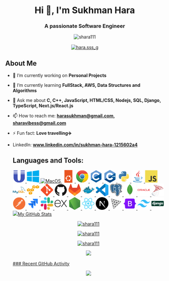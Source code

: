 <h1 align="center">Hi 👋, I'm Sukhman Hara</h1>
<h3 align="center">A passionate Software Engineer</h3>

<p align="center">
  <img src="https://komarev.com/ghpvc/?username=shara111&label=Profile%20views&color=0e75b6&style=flat" alt="shara111" />
</p>

<p align="center">
  <a href="https://instagram.com/hara.sss_g" target="blank">
    <img align="center" src="https://raw.githubusercontent.com/rahuldkjain/github-profile-readme-generator/master/src/images/icons/Social/instagram.svg" alt="hara.sss_g" height="30" width="40" />
  </a>
</p>





## About Me
- 🔭 I’m currently working on **Personal Projects**
- 🌱 I’m currently learning **FullStack, AWS, Data Structures and Algorithms**
- 💬 Ask me about **C, C++, JavaScript, HTML/CSS, Nodejs, SQL, Django, TypeScript, Next.js/React.js**
- 📫 How to reach me: **harasukhman@gmail.com, sharavibess@gmail.com**
- ⚡ Fun fact: **Love travelling✈️**
- LinkedIn: **www.linkedin.com/in/sukhman-hara-1215602a4**
  
  <!-- Add more icons as per your skills here -->
  ## Languages and Tools:
  <p align="left">
  <!-- Operating Systems -->
  <a href="https://www.unix.com/" target="_blank" rel="noreferrer">
    <img src="https://raw.githubusercontent.com/devicons/devicon/master/icons/unix/unix-original.svg" alt="Unix" width="40" height="40"/>
  </a>
  <a href="https://www.microsoft.com/en-us/windows" target="_blank" rel="noreferrer">
    <img src="https://raw.githubusercontent.com/devicons/devicon/master/icons/windows8/windows8-original.svg" alt="Windows" width="40" height="40"/>
  </a>
  <a href="https://www.apple.com/macos/" target="_blank" rel="noreferrer">
    <img src="https://raw.githubusercontent.com/devicons/devicon/master/icons/macos/macos-original.svg" alt="MacOS" width="40" height="40"/>
  </a>
  <a href="https://ubuntu.com/" target="_blank" rel="noreferrer">
    <img src="https://raw.githubusercontent.com/devicons/devicon/master/icons/ubuntu/ubuntu-plain.svg" alt="Ubuntu" width="40" height="40"/>
  </a>
  <a href="https://www.google.com/chromeos/" target="_blank" rel="noreferrer">
    <img src="https://raw.githubusercontent.com/devicons/devicon/master/icons/chrome/chrome-original.svg" alt="Chrome OS" width="40" height="40"/>
  </a>
  
  <!-- Programming Languages -->
  <a href="https://www.cprogramming.com/" target="_blank" rel="noreferrer">
    <img src="https://raw.githubusercontent.com/devicons/devicon/master/icons/c/c-original.svg" alt="C" width="40" height="40"/>
  </a>
  <a href="https://www.w3schools.com/cpp/" target="_blank" rel="noreferrer">
    <img src="https://raw.githubusercontent.com/devicons/devicon/master/icons/cplusplus/cplusplus-original.svg" alt="C++" width="40" height="40"/>
  </a>
  <a href="https://www.python.org" target="_blank" rel="noreferrer">
    <img src="https://raw.githubusercontent.com/devicons/devicon/master/icons/python/python-original.svg" alt="Python" width="40" height="40"/>
  </a>
  <a href="https://www.java.com" target="_blank" rel="noreferrer">
    <img src="https://raw.githubusercontent.com/devicons/devicon/master/icons/java/java-original.svg" alt="Java" width="40" height="40"/>
  </a>
  <a href="https://developer.mozilla.org/en-US/docs/Web/JavaScript" target="_blank" rel="noreferrer">
    <img src="https://raw.githubusercontent.com/devicons/devicon/master/icons/javascript/javascript-original.svg" alt="JavaScript" width="40" height="40"/>
  </a>
  <a href="https://www.sql.org/" target="_blank" rel="noreferrer">
    <img src="https://raw.githubusercontent.com/devicons/devicon/master/icons/mysql/mysql-original-wordmark.svg" alt="SQL" width="40" height="40"/>
  </a>

  <!-- Tools -->
  <a href="https://aws.amazon.com/" target="_blank" rel="noreferrer">
    <img src="https://raw.githubusercontent.com/devicons/devicon/master/icons/amazonwebservices/amazonwebservices-original.svg" alt="AWS" width="40" height="40"/>
  </a>
  <a href="https://git-scm.com/" target="_blank" rel="noreferrer">
    <img src="https://raw.githubusercontent.com/devicons/devicon/master/icons/git/git-original.svg" alt="Git" width="40" height="40"/>
  </a>
  <a href="https://github.com/" target="_blank" rel="noreferrer">
    <img src="https://raw.githubusercontent.com/devicons/devicon/master/icons/github/github-original.svg" alt="GitHub" width="40" height="40"/>
  </a>
  <a href="https://gitlab.com/" target="_blank" rel="noreferrer">
    <img src="https://raw.githubusercontent.com/devicons/devicon/master/icons/gitlab/gitlab-original.svg" alt="GitLab" width="40" height="40"/>
  </a>
  <a href="https://www.docker.com/" target="_blank" rel="noreferrer">
    <img src="https://raw.githubusercontent.com/devicons/devicon/master/icons/docker/docker-original.svg" alt="Docker" width="40" height="40"/>
  </a>
  <a href="https://code.visualstudio.com/" target="_blank" rel="noreferrer">
    <img src="https://raw.githubusercontent.com/devicons/devicon/master/icons/vscode/vscode-original.svg" alt="VS Code" width="40" height="40"/>
  </a>
  <a href="https://www.postgresql.org/" target="_blank" rel="noreferrer">
    <img src="https://raw.githubusercontent.com/devicons/devicon/master/icons/postgresql/postgresql-original.svg" alt="PostgreSQL" width="40" height="40"/>
  </a>
  <a href="https://www.mongodb.com/" target="_blank" rel="noreferrer">
    <img src="https://raw.githubusercontent.com/devicons/devicon/master/icons/mongodb/mongodb-original.svg" alt="MongoDB" width="40" height="40"/>
  </a>
  <a href="https://www.oracle.com/database/" target="_blank" rel="noreferrer">
    <img src="https://raw.githubusercontent.com/devicons/devicon/master/icons/oracle/oracle-original.svg" alt="Oracle" width="40" height="40"/>
  </a>
  <a href="https://www.microsoft.com/en-us/sql-server" target="_blank" rel="noreferrer">
    <img src="https://raw.githubusercontent.com/devicons/devicon/master/icons/microsoftsqlserver/microsoftsqlserver-original.svg" alt="SQL Server" width="40" height="40"/>
  </a>
  <a href="https://www.postman.com/" target="_blank" rel="noreferrer">
    <img src="https://raw.githubusercontent.com/devicons/devicon/master/icons/postman/postman-original.svg" alt="Postman" width="40" height="40"/>
  </a>
  <a href="https://www.atlassian.com/software/jira" target="_blank" rel="noreferrer">
    <img src="https://raw.githubusercontent.com/devicons/devicon/master/icons/jira/jira-original.svg" alt="Jira" width="40" height="40"/>
  </a>
  <a href="https://slack.com/" target="_blank" rel="noreferrer">
    <img src="https://raw.githubusercontent.com/devicons/devicon/master/icons/slack/slack-original.svg" alt="Slack" width="40" height="40"/>
  </a>

  <!-- Frameworks -->
  <a href="https://expressjs.com/" target="_blank" rel="noreferrer">
    <img src="https://raw.githubusercontent.com/devicons/devicon/master/icons/express/express-original.svg" alt="Express.js" width="40" height="40"/>
  </a>
  <a href="https://nodejs.org/" target="_blank" rel="noreferrer">
    <img src="https://raw.githubusercontent.com/devicons/devicon/master/icons/nodejs/nodejs-original.svg" alt="Node.js" width="40" height="40"/>
  </a>
  <a href="https://reactjs.org/" target="_blank" rel="noreferrer">
    <img src="https://raw.githubusercontent.com/devicons/devicon/master/icons/react/react-original.svg" alt="React.js" width="40" height="40"/>
  </a>
  <a href="https://nextjs.org/" target="_blank" rel="noreferrer">
    <img src="https://raw.githubusercontent.com/devicons/devicon/master/icons/nextjs/nextjs-original.svg" alt="Next.js" width="40" height="40"/>
  </a>
  <a href="https://threejs.org/" target="_blank" rel="noreferrer">
    <img src="https://raw.githubusercontent.com/devicons/devicon/master/icons/threejs/threejs-original.svg" alt="Three.js" width="40" height="40"/>
  </a>
  <a href="https://getbootstrap.com/" target="_blank" rel="noreferrer">
    <img src="https://raw.githubusercontent.com/devicons/devicon/master/icons/bootstrap/bootstrap-original.svg" alt="Bootstrap" width="40" height="40"/>
  </a>
  <a href="https://tailwindcss.com/" target="_blank" rel="noreferrer">
    <img src="https://raw.githubusercontent.com/devicons/devicon/master/icons/tailwindcss/tailwindcss-plain.svg" alt="Tailwind CSS" width="40" height="40"/>
  </a>
  <a href="https://www.djangoproject.com/" target="_blank" rel="noreferrer">
    <img src="https://raw.githubusercontent.com/devicons/devicon/master/icons/django/django-original.svg" alt="Django" width="40" height="40"/>
  </a>
  <a href="https://jestjs.io/" target="_blank" rel="noreferrer">
    <img src="https://raw.githubusercontent.com/devicons/devicon

## My GitHub Stats
<p align="center">
  <img src="https://github-readme-stats.vercel.app/api/top-langs?username=shara111&show_icons=true&locale=en&layout=compact" alt="shara111" />
</p>

<p align="center">
  <img src="https://github-readme-stats.vercel.app/api?username=shara111&show_icons=true&locale=en" alt="shara111" />
</p>

<p align="center">
  <img src="https://github-readme-streak-stats.herokuapp.com/?user=shara111" alt="shara111" />
</p>
<p align="center">
  <img src="https://github-profile-trophy.vercel.app/?username=shara111&theme=onedark"/>
</p>
### Recent GitHub Activity
<!--RECENT_ACTIVITY:start-->
<!--RECENT_ACTIVITY:end-->

<p align="center">
  <img src="https://github-profile-summary-cards.vercel.app/api/cards/profile-details?username=shara111&theme=vue"/>
</p>
